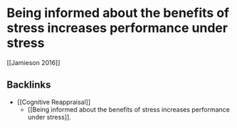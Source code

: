# Being informed about the benefits of stress increases performance under stress
[[Jamieson 2016]]

## Backlinks
* [[Cognitive Reappraisal]]
	* [[Being informed about the benefits of stress increases performance under stress]].

<!-- {BearID:A9FC7A88-A9A6-4BF0-8DB4-054CDD680380-22720-0000053B9303EA11} -->
